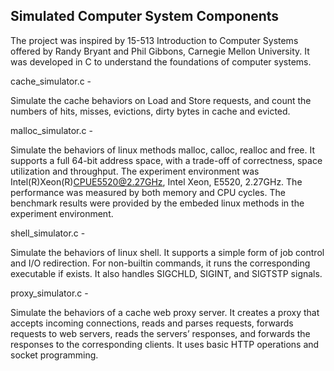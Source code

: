 ## Simulated Computer System Components

The project was inspired by 15-513 Introduction to Computer Systems offered by Randy Bryant and Phil Gibbons, Carnegie Mellon University. It was developed in C to understand the foundations of computer systems.


cache_simulator.c - 

Simulate the cache behaviors on Load and Store requests, and count the numbers of hits, misses, evictions, dirty bytes in cache and evicted.


malloc_simulator.c - 

Simulate the behaviors of linux methods malloc, calloc, realloc and free. It supports a full 64-bit address space, with a trade-off of correctness, space utilization and throughput. The experiment environment was Intel(R)Xeon(R)CPUE5520@2.27GHz, Intel Xeon, E5520, 2.27GHz. The performance was measured by both memory and CPU cycles. The benchmark results were provided by the embeded linux methods in the experiment environment.


shell_simulator.c -

Simulate the behaviors of linux shell. It supports a simple form of job control and I/O redirection. For non-builtin commands, it runs the corresponding executable if exists. It also handles SIGCHLD, SIGINT, and SIGTSTP signals.


proxy_simulator.c - 

Simulate the behaviors of a cache web proxy server. It creates a proxy that accepts incoming connections, reads and parses requests, forwards requests to web servers, reads the servers’ responses, and forwards the responses to the corresponding clients. It uses basic HTTP operations and socket programming.
